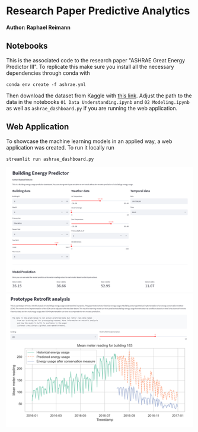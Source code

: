 # Research Paper Predictive Analytics

**Author: Raphael Reimann**

## Notebooks

This is the associated code to the research paper "ASHRAE Great Energy Predictor III". To replicate this make sure you install all the necessary dependencies through conda with

```
conda env create -f ashrae.yml
```

Then download the dataset from Kaggle with [this link](https://www.kaggle.com/c/ashrae-energy-prediction/data). Adjust the path to the data in the notebooks `01 Data Understanding.ipynb` and `02 Modeling.ipynb` as well as `ashrae_dashboard.py` if you are running the web application.

## Web Application

To showcase the machine learning models in an applied way, a web application was created. To run it locally run

```
streamlit run ashrae_dashboard.py
```

![Prototype Prediction](figures/Prototype_Prediction_Test.png)
![Prototype Retrofit](figures/Prototype_Retrofit_Test.png)
